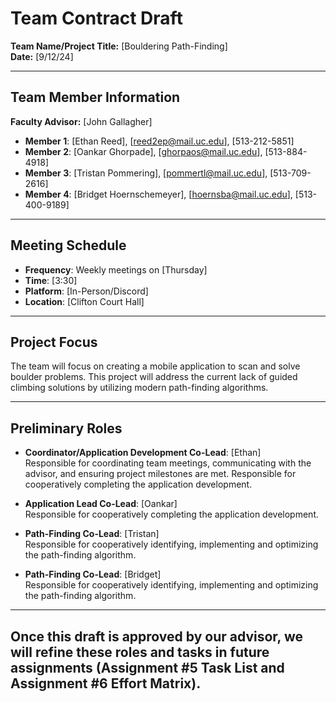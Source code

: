 
# Team Contract Draft

**Team Name/Project Title:** [Bouldering Path-Finding]  
**Date:** [9/12/24]

---

## Team Member Information
**Faculty Advisor:** [John Gallagher]  
- **Member 1**: [Ethan Reed], [reed2ep@mail.uc.edu], [513-212-5851]  
- **Member 2**: [Oankar Ghorpade], [ghorpaos@mail.uc.edu], [513-884-4918]  
- **Member 3**: [Tristan Pommering], [pommertl@mail.uc.edu], [513-709-2616]  
- **Member 4**: [Bridget Hoernschemeyer], [hoernsba@mail.uc.edu], [513-400-9189]

---

## Meeting Schedule

- **Frequency**: Weekly meetings on [Thursday]
- **Time**: [3:30]  
- **Platform**: [In-Person/Discord]  
- **Location**: [Clifton Court Hall]

---

## Project Focus

The team will focus on creating a mobile application to scan and solve boulder problems. This project will address the current lack of guided climbing solutions by utilizing modern path-finding algorithms.

---

## Preliminary Roles

- **Coordinator/Application Development Co-Lead**: [Ethan]  
  Responsible for coordinating team meetings, communicating with the advisor, and ensuring project milestones are met. Responsible for cooperatively completing the application development.

- **Application Lead Co-Lead**: [Oankar]  
  Responsible for cooperatively completing the application development.

- **Path-Finding Co-Lead**: [Tristan]  
  Responsible for cooperatively identifying, implementing and optimizing the path-finding algorithm.

- **Path-Finding Co-Lead**: [Bridget]  
  Responsible for cooperatively identifying, implementing and optimizing the path-finding algorithm.

---
Once this draft is approved by our advisor, we will refine these roles and tasks in future assignments (Assignment #5 Task List and Assignment #6 Effort Matrix).
---
